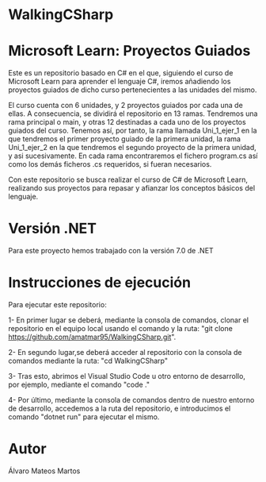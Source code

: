 # WalkingCSharp

# Microsoft Learn: Proyectos Guiados 

Este es un repositorio basado en C# en el que, siguiendo el curso de Microsoft Learn para aprender el lenguaje C#, iremos añadiendo los proyectos guiados de dicho curso pertenecientes a las unidades del mismo.

El curso cuenta con 6 unidades, y 2 proyectos guiados por cada una de ellas. A consecuencia, se dividirá el repositorio en 13 ramas.
Tendremos una rama principal o main, y otras 12 destinadas a cada uno de los proyectos guiados del curso. Tenemos así, por tanto, la rama llamada Uni_1_ejer_1 en la que tendremos el primer proyecto guiado de la primera unidad, la rama Uni_1_ejer_2 en la que tendremos el segundo proyecto de la primera unidad, y asi sucesivamente. En cada rama encontraremos el fichero program.cs así como los demás ficheros .cs requeridos, si fueran necesarios.

Con este repositorio se busca realizar el curso de C# de Microsoft Learn, realizando sus proyectos para repasar y afianzar los conceptos básicos del lenguaje.

# Versión .NET

Para este proyecto hemos trabajado con la versión 7.0 de .NET

# Instrucciones de ejecución

Para ejecutar este repositorio:

  1- En primer lugar se deberá, mediante la consola de comandos, clonar el repositorio en el equipo local usando el comando y la ruta:
  "git clone https://github.com/amatmar95/WalkingCSharp.git".
  
  2- En segundo lugar,se deberá acceder al repositorio con la consola de comandos mediante la ruta: "cd WalkingCSharp"
  
  3- Tras esto, abrimos el Visual Studio Code u otro entorno de desarrollo, por ejemplo, mediante el comando "code ."
  
  4- Por último, mediante la consola de comandos dentro de nuestro entorno de desarrollo, accedemos a la ruta del repositorio, e introducimos el comando "dotnet run" para ejecutar el mismo. 

# Autor

Álvaro Mateos Martos

